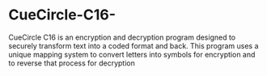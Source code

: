 # CueCircle-C16-
CueCircle C16 is an encryption and decryption program designed to securely transform text into a coded format and back. This program uses a unique mapping system to convert letters into symbols for encryption and to reverse that process for decryption
